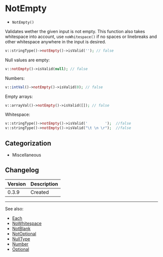 # NotEmpty

- `NotEmpty()`

Validates wether the given input is not empty. This function also takes whitespace
into account, use `noWhitespace()` if no spaces or linebreaks and other
whitespace anywhere in the input is desired.

```php
v::stringType()->notEmpty()->isValid(''); // false
```

Null values are empty:

```php
v::notEmpty()->isValid(null); // false
```

Numbers:

```php
v::intVal()->notEmpty()->isValid(0); // false
```

Empty arrays:

```php
v::arrayVal()->notEmpty()->isValid([]); // false
```

Whitespace:

```php
v::stringType()->notEmpty()->isValid('        ');  //false
v::stringType()->notEmpty()->isValid("\t \n \r");  //false
```

## Categorization

- Miscellaneous

## Changelog

Version | Description
--------|-------------
  0.3.9 | Created

***
See also:

- [Each](Each.md)
- [NoWhitespace](NoWhitespace.md)
- [NotBlank](NotBlank.md)
- [NotOptional](NotOptional.md)
- [NullType](NullType.md)
- [Number](Number.md)
- [Optional](Optional.md)
